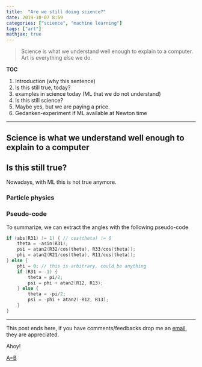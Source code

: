 ```yaml
---
title:  "Are we still doing science?"
date: 2019-10-07 8:59
categories: ["science", "machine learning"]
tags: ["art"]
mathjax: true
---
```


$$
    \newcommand{\bm}[1]{\boldsymbol{#1}}
$$



> Science is what we understand well enough to explain to a computer.  Art is
> everything else we do.

**TOC**

1. Introduction (why this sentence)
2. Is this still true, today?
3. examples in science today (ML that we do not understand)
4. Is this still science?
5. Maybe yes, but we are paying a price.
  1. Gedanken-experiment if ML available at Newton time





---


## Science is what we understand well enough to explain to a computer


## Is this still true?

Nowadays, with ML this is not true anymore.

### Particle physics





### Pseudo-code

To summarize, we can extract the angles with the following pseudo-code

```c++
if (abs(R31) != 1) { // cos(theta) != 0
    theta = -asin(R31);
    psi = atan2(R32/cos(theta), R33/cos(theta));
    phi = atan2(R21/cos(theta), R11/cos(theta));
} else {
    phi = 0; // this is arbitrary, could be anything
    if (R31 = -1) {
        theta = pi/2;
        psi = phi + atan2(R12, R13);
    } else {
        theta = -pi/2;
        psi = -phi + atan2(-R12, R13);
    }
}
```


---

This post ends here, if you have comments/feedbacks drop me an [email](mailto:i.moron.pirate@gmail.com),
they are appreciated.

Ahoy!


[A=B](https://www.math.upenn.edu/~wilf/AeqB.html)
